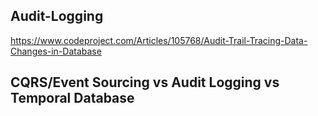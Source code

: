 ## Audit-Logging

https://www.codeproject.com/Articles/105768/Audit-Trail-Tracing-Data-Changes-in-Database

## CQRS/Event Sourcing vs Audit Logging vs Temporal Database
